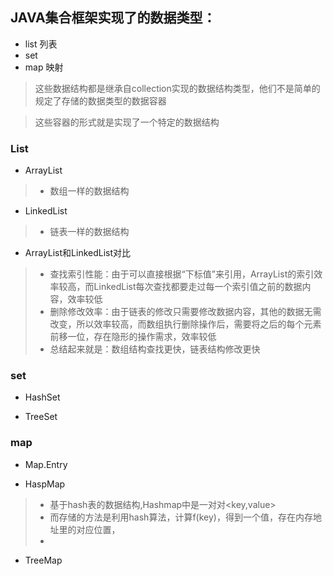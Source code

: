 ## JAVA集合框架实现了的数据类型：
* list 列表
* set 
* map 映射

> 这些数据结构都是继承自collection实现的数据结构类型，他们不是简单的规定了存储的数据类型的数据容器

> 这些容器的形式就是实现了一个特定的数据结构

### List
* ArrayList 
> * 数组一样的数据结构

* LinkedList 
> * 链表一样的数据结构

* ArrayList和LinkedList对比
> * 查找索引性能：由于可以直接根据“下标值”来引用，ArrayList的索引效率较高，而LinkedList每次查找都要走过每一个索引值之前的数据内容，效率较低
> * 删除修改效率：由于链表的修改只需要修改数据内容，其他的数据无需改变，所以效率较高，而数组执行删除操作后，需要将之后的每个元素前移一位，存在隐形的操作需求，效率较低
> * 总结起来就是：数组结构查找更快，链表结构修改更快

### set 
* HashSet 


* TreeSet 



### map
* Map.Entry 

* HaspMap 
> * 基于hash表的数据结构,Hashmap中是一对对<key,value>
> * 而存储的方法是利用hash算法，计算f(key)，得到一个值，存在内存地址里的对应位置，
> * 

* TreeMap


